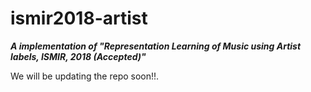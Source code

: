 # ismir2018-artist

***A implementation of "Representation Learning of Music using Artist labels, ISMIR, 2018 (Accepted)"***

We will be updating the repo soon!!.

